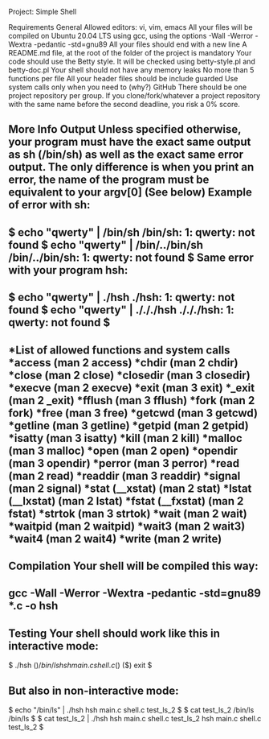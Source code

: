 Project: Simple Shell

Requirements
General
Allowed editors: vi, vim, emacs
All your files will be compiled on Ubuntu 20.04 LTS using gcc, using the options -Wall -Werror -Wextra -pedantic -std=gnu89
All your files should end with a new line
A README.md file, at the root of the folder of the project is mandatory
Your code should use the Betty style. It will be checked using betty-style.pl and betty-doc.pl
Your shell should not have any memory leaks
No more than 5 functions per file
All your header files should be include guarded
Use system calls only when you need to (why?)
GitHub
There should be one project repository per group. If you clone/fork/whatever a project repository with the same name before the second deadline, you risk a 0% score.

More Info
Output
Unless specified otherwise, your program must have the exact same output as sh (/bin/sh) as well as the exact same error output.
The only difference is when you print an error, the name of the program must be equivalent to your argv[0] (See below)
Example of error with sh:
---------------------------------------------------------------
$ echo "qwerty" | /bin/sh
/bin/sh: 1: qwerty: not found
$ echo "qwerty" | /bin/../bin/sh
/bin/../bin/sh: 1: qwerty: not found
$
Same error with your program hsh:
----------------------------------------------------------------
$ echo "qwerty" | ./hsh
./hsh: 1: qwerty: not found
$ echo "qwerty" | ./././hsh
./././hsh: 1: qwerty: not found
$
----------------------------------------------------------------
*List of allowed functions and system calls
*access (man 2 access)
*chdir (man 2 chdir)
*close (man 2 close)
*closedir (man 3 closedir)
*execve (man 2 execve)
*exit (man 3 exit)
*_exit (man 2 _exit)
*fflush (man 3 fflush)
*fork (man 2 fork)
*free (man 3 free)
*getcwd (man 3 getcwd)
*getline (man 3 getline)
*getpid (man 2 getpid)
*isatty (man 3 isatty)
*kill (man 2 kill)
*malloc (man 3 malloc)
*open (man 2 open)
*opendir (man 3 opendir)
*perror (man 3 perror)
*read (man 2 read)
*readdir (man 3 readdir)
*signal (man 2 signal)
*stat (__xstat) (man 2 stat)
*lstat (__lxstat) (man 2 lstat)
*fstat (__fxstat) (man 2 fstat)
*strtok (man 3 strtok)
*wait (man 2 wait)
*waitpid (man 2 waitpid)
*wait3 (man 2 wait3)
*wait4 (man 2 wait4)
*write (man 2 write)
----------------------------------------------------------

Compilation
Your shell will be compiled this way:
----------------------------------------------------------
gcc -Wall -Werror -Wextra -pedantic -std=gnu89 *.c -o hsh
---------------------------------------------------------

Testing
Your shell should work like this in interactive mode:
---------------------------------------------------------
$ ./hsh
($) /bin/ls
hsh main.c shell.c
($)
($) exit
$

But also in non-interactive mode:
---------------------------------------
$ echo "/bin/ls" | ./hsh
hsh main.c shell.c test_ls_2
$
$ cat test_ls_2
/bin/ls
/bin/ls
$
$ cat test_ls_2 | ./hsh
hsh main.c shell.c test_ls_2
hsh main.c shell.c test_ls_2
$

